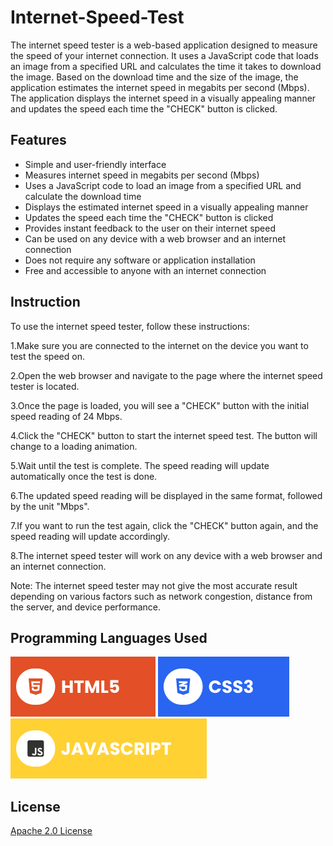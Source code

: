 # Internet-Speed-Test
The internet speed tester is a web-based application designed to measure the speed of your internet connection. It uses a JavaScript code that loads an image from a specified URL and calculates the time it takes to download the image. Based on the download time and the size of the image, the application estimates the internet speed in megabits per second (Mbps). The application displays the internet speed in a visually appealing manner and updates the speed each time the "CHECK" button is clicked.

## Features
* Simple and user-friendly interface
* Measures internet speed in megabits per second (Mbps)
* Uses a JavaScript code to load an image from a specified URL and calculate the download time
* Displays the estimated internet speed in a visually appealing manner
* Updates the speed each time the "CHECK" button is clicked
* Provides instant feedback to the user on their internet speed
* Can be used on any device with a web browser and an internet connection
* Does not require any software or application installation
* Free and accessible to anyone with an internet connection

## Instruction
To use the internet speed tester, follow these instructions:

1.Make sure you are connected to the internet on the device you want to test the speed on. <br>

2.Open the web browser and navigate to the page where the internet speed tester is located. <br>

3.Once the page is loaded, you will see a "CHECK" button with the initial speed reading of 24 Mbps. <br>

4.Click the "CHECK" button to start the internet speed test. The button will change to a loading animation. <br>

5.Wait until the test is complete. The speed reading will update automatically once the test is done. <br>

6.The updated speed reading will be displayed in the same format, followed by the unit "Mbps". <br>

7.If you want to run the test again, click the "CHECK" button again, and the speed reading will update accordingly. <br>

8.The internet speed tester will work on any device with a web browser and an internet connection.

Note: The internet speed tester may not give the most accurate result depending on various factors such as network congestion, distance from the server, and device performance.

## Programming Languages Used

![HTML5](./assets/html.svg) ![CSS](./assets/css.svg) ![JAVASCRIPT](./assets/javascript.svg)

## License

[Apache 2.0 License](https://choosealicense.com/licenses/apache-2.0/)
